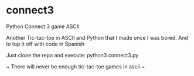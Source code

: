 # connect3
Python Connect 3 game ASCII

Another Tic-tac-toe in ASCII and Python that I made once I was bored. And to top it off with code in Spanish

Just clone the repo and execute:
python3 connect3.py


~ There will never be enough tic-tac-toe games in ascii ~ 
